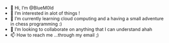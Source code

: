 - 👋 Hi, I’m @BlueM0ld
- 👀 I’m interested in alot of things ! 
- 🌱 I’m currently learning cloud computing and a having a small adventure in chess programming :) 
- 💞️ I’m looking to collaborate on anything that I can understand ahah
- 📫 How to reach me ...through my email ;) 

<!---
BlueM0ld/BlueM0ld is a ✨ special ✨ repository because its `README.md` (this file) appears on your GitHub profile.
You can click the Preview link to take a look at your changes.
--->
